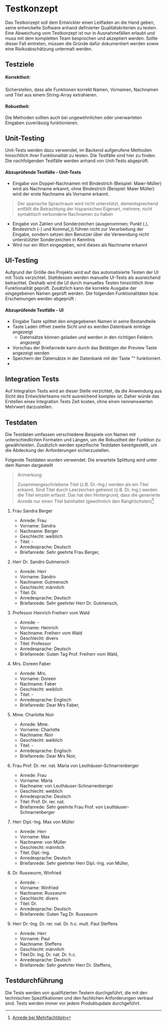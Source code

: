 # Testkonzept
Das Testkonzept soll dem Entwickler einen Leitfaden an die Hand geben, seine entwickelte Software anhand definierter Qualitätskriterien zu testen. Eine Abweichung vom Testkonzept ist nur in Ausnahmefällen erlaubt und muss mit dem kompletten Team besprochen und akzeptiert werden. Sollte dieser Fall eintreten, müssen die Gründe dafür dokumentiert werden sowie eine Risikoabschätzung untermalt werden.

## Testziele
##### Korrektheit: 
Sicherstellen, dass alle Funktionen korrekt Namen, Vornamen, Nachnamen und Titel aus einem String-Array extrahieren.

#### Robustheit: 
Die Methoden sollten auch bei ungewöhnlichen oder unerwarteten Eingaben zuverlässig funktionieren.

## Unit-Testing
Unit-Tests werden dazu verwendet, im Backend aufgerufene Methoden hinsichtlich ihrer Funktionalität zu testen. Die Testfälle sind hier zu finden.
Die nachfolgenden Testfälle werden anhand von Unit-Tests abgeprüft.

#### Abzuprüfende Testfälle - Unit-Tests
* Eingabe von Doppel-Nachnamen mit Bindestrich (Beispiel: Maier-Müller) wird als Nachname erkannt, ohne Bindestrich (Beispiel: Maier Müller) wird der erste Nachname als Vorname erkannt.
> Der spanische Sprachraum wird nicht unterstützt, dementsprechend entfällt die Betrachtung der hispanischen Eigenart, mehrere, nicht syntaktisch verbundene Nachnamen zu haben
* Eingabe von Zahlen und Sonderzeichen (ausgenommen: Punkt (.), Bindestrich (-) und Komma(,)) führen nicht zur Verarbeitung der Eingabe, sondern setzen den Benutzer über die Verwendung nicht unterstützter Sonderzeichen in Kenntnis
* Wird nur ein Wort eingegeben, wird dieses als Nachname erkannt


## UI-Testing
Aufgrund der Größe des Projekts wird auf das automatisierte Testen der UI mit Tools verzichtet. Stattdessen werden manuelle UI-Tests als ausreichend betrachtet. Deshalb wird die UI durch manuelles Testen hinsichtlich ihrer Funktionalität geprüft. Zusätzlich kann die korrekte Ausgabe der eingegebenen Namen geprüft werden. Die folgenden Funktionalitäten bzw. Erscheinungen werden abgeprüft :
#### Abzuprüfende Testfälle - UI
* Eingabe Taste splittet den eingegebenen Namen in seine Bestandteile
* Taste Laden öffnet zweite Sicht und es werden Datenbank einträge angezeigt
  * Datensätze können geladen und werden in den richtigen Feldern angezeigt
* Vorschau der Briefanrede kann durch das Betätigen der Preview Taste angezeigt werden
* Speichern der Datensätze in der Datenbank mit der Taste "" funktioniert.
* 
## Integration Tests
Auf Integration Tests wird an dieser Stelle verzichtet, da die Anwendung aus Sicht des Entwicklerteams nicht ausreichend komplex ist. Daher würde das Erstellen eines Integration Tests Zeit kosten, ohne einen nennenswerten Mehrwert darzustellen.

## Testdaten
Die Testdaten umfassen verschiedene Beispiele von Namen mit unterschiedlichen Formaten und Längen, um die Robustheit der Funktion zu gewährleisten. Zusätzlich werden spezifische Testdaten bereitgestellt, um die Abdeckung der Anforderungen sicherzustellen.

Folgende Testdaten wurden verwendet. Die erwartete Splittung wird unter dem Namen dargestellt

> Anmerkung:
>
> Zusammengeschriebene Titel (z.B. Dr.-Ing.) werden als ein Titel erkannt. Sind Titel durch Leerzeichen getrennt (z.B. Dr. Ing.) werden die Titel einzeln erfasst. Das hat den Hintergrund, dass die generierte Anrede nur einen Titel beinhaltet (gewöhnlich den Ranghöchsten)[^1].
>
> [^1]: [Anrede bei Mehrfachtiteln](https://www.sekada.de/korrespondenz/anrede-und-anschriften/artikel/korrespondenz-anrede-von-doktoren-und-professoren/)
1. Frau Sandra Berger
    * Anrede: Frau
    * Vorname: Sandra
    * Nachname: Berger
    * Geschlecht: weiblich
    * Titel: -
    * Anredesprache: Deutsch
    * Briefanrede: Sehr geehrte Frau Berger,
2. Herr Dr. Sandro Gutmensch
    * Anrede: Herr
    * Vorname: Sandro
    * Nachname: Gutmensch
    * Geschlecht: männlich
    * Titel: Dr.
    * Anredesprache: Deutsch
    * Briefanrede: Sehr geehrter Herr Dr. Gutmensch,

3. Professor Heinrich Freiherr vom Wald
    * Anrede: -
    * Vorname: Heinrich
    * Nachname: Freiherr vom Wald
    * Geschlecht: divers
    * Titel: Professor
    * Anredesprache: Deutsch
    * Briefanrede: Guten Tag Prof. Freiherr vom Wald,
4. Mrs. Doreen Faber
    * Anrede: Mrs.
    * Vorname: Doreen
    * Nachname: Faber
    * Geschlecht: weiblich
    * Titel: -
    * Anredesprache: Englisch
    * Briefanrede: Dear Mrs Faber,
5. Mme. Charlotte Noir
    * Anrede: Mme.
    * Vorname: Charlotte
    * Nachname: Noir
    * Geschlecht: weiblich
    * Titel: -
    * Anredesprache: Englisch
    * Briefanrede: Dear Mrs Noir,
6. Frau Prof. Dr. rer. nat. Maria von Leuthäuser-Schnarrenberger
    * Anrede: Frau
    * Vorname: Maria
    * Nachname: von Leuthäuser-Schnarrenberger
    * Geschlecht: weiblich
    * Anredesprache: Deutsch
    * Titel: Prof. Dr. rer. nat.
    * Briefanrede: Sehr geehrte Frau Prof. von Leuthäuser-Schnarrenberger
7. Herr Dipl.-Ing. Max von Müller
    * Anrede: Herr
    * Vorname: Max
    * Nachname: von Müller
    * Geschlecht: männlich
    * Titel: Dipl.-Ing.
    * Anredesprache: Deutsch
    * Briefanrede: Sehr geehrter Herr Dipl.-Ing. von Müller,
8. Dr. Russwurm, Winfried
    * Anrede: -
    * Vorname: Winfried
    * Nachname: Russwurm
    * Geschlecht: divers
    * Titel: Dr.
    * Anredesprache: Deutsch
    * Briefanrede: Guten Tag Dr. Russwurm
9. Herr Dr.-Ing. Dr. rer. nat. Dr. h.c. mult. Paul Steffens
    * Anrede: Herr
    * Vorname: Paul
    * Nachname: Steffens
    * Geschlecht: männlich
    * Titel:Dr. Ing. Dr. nat. Dr. h.c.
    * Anredesprache: Deutsch
    * Briefanrede: Sehr geehrter Herr Dr. Steffens,
## Testdurchführung
Die Tests werden von qualifizierten Testern durchgeführt, die mit den technischen Spezifikationen und den fachlichen Anforderungen vertraut sind.
Tests werden immer vor jedem Produktupdate durchgeführt.